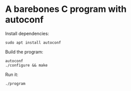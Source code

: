 # A barebones C program with autoconf

Install dependencies:
```
sudo apt install autoconf
```

Build the program:
```
autoconf
./configure && make
```

Run it:
```
./program
```
